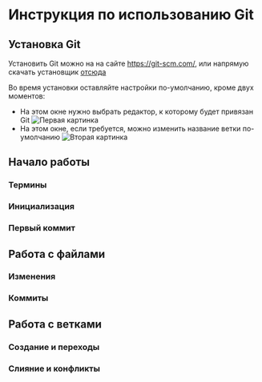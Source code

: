 # Инструкция по использованию Git
## Установка Git
Установить Git можно на на сайте <https://git-scm.com/>, или напрямую скачать установщик [отсюда](https://github.com/git-for-windows/git/releases/download/v2.42.0.windows.2/Git-2.42.0.2-64-bit.exe)

Во время установки оставляйте настройки по-умолчанию, кроме двух моментов:  
* На этом окне нужно выбрать редактор, к которому будет привязан Git
![Первая картинка](Первый.png)
* На этом окне, если требуется, можно изменить название ветки по-умолчанию
![Вторая картинка](Второй.png)
## Начало работы
### Термины
### Инициализация
### Первый коммит
## Работа с файлами
### Изменения
### Коммиты
## Работа с ветками
### Создание и переходы
### Слияние и конфликты